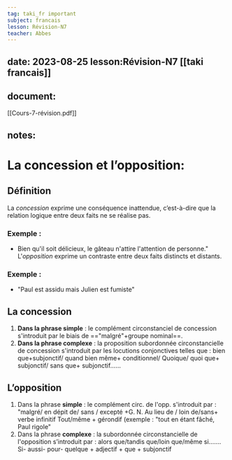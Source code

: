 ```yaml
---
tag: taki_fr important
subject: francais
lesson: Révision-N7
teacher: Abbes
---
```


date: 2023-08-25
lesson:Révision-N7
[[taki francais]]
---
## document:
[[Cours-7-révision.pdf]]
## notes:

# La concession et l’opposition:
## Définition
La *concession* exprime une conséquence inattendue, c’est-à-dire que la relation logique entre deux faits ne se réalise pas.
### Exemple :
- Bien qu'il soit délicieux, le gâteau n'attire l'attention de personne."
L'*opposition* exprime un contraste entre deux faits distincts et distants.
### Exemple :
- "Paul est assidu mais Julien est fumiste"
## La concession
1. __Dans la phrase simple__ : le complément circonstanciel de concession s'introduit par le biais de =="malgré"+groupe nominal==.
2. __Dans la phrase complexe__ : la proposition subordonnée circonstancielle de concession s'introduit par les locutions conjonctives telles que : bien que+subjonctif/ quand bien même+ conditionnel/ Quoique/ quoi que+ subjonctif/ sans que+ subjonctif……
## L’opposition
1. Dans la phrase __simple__ : le complément circ. de l'opp. s'introduit par : "malgré/ en dépit de/ sans / excepté +G. N. Au lieu de / loin de/sans+ verbe infinitif Tout/même + gérondif (exemple : "tout en étant fâché, Paul rigole"
2. Dans la phrase __complexe__ : la subordonnée circonstancielle de l'opposition s’introduit par : alors que/tandis que/loin que/même si....... Si- aussi- pour- quelque + adjectif + que + subjonctif
